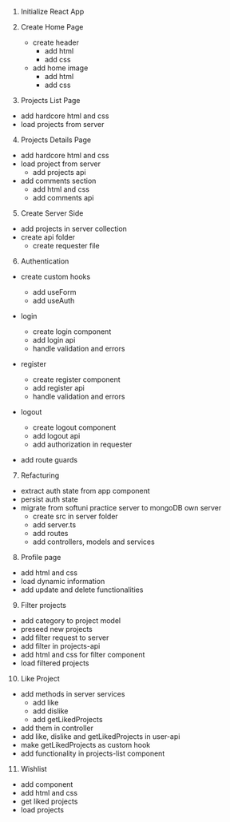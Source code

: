 1. Initialize React App

2. Create Home Page

   - create header
     - add html
     - add css
   - add home image
     - add html
     - add css

3. Projects List Page

- add hardcore html and css
- load projects from server

4. Projects Details Page

- add hardcore html and css
- load project from server
  - add projects api
- add comments section
  - add html and css
  - add comments api

5. Create Server Side

- add projects in server collection
- create api folder
  - create requester file

6. Authentication

- create custom hooks

  - add useForm
  - add useAuth

- login

  - create login component
  - add login api
  - handle validation and errors

- register

  - create register component
  - add register api
  - handle validation and errors

- logout

  - create logout component
  - add logout api
  - add authorization in requester

- add route guards

7. Refacturing

- extract auth state from app component
- persist auth state
- migrate from softuni practice server to mongoDB own server
  - create src in server folder
  - add server.ts
  - add routes
  - add controllers, models and services

8. Profile page

- add html and css
- load dynamic information
- add update and delete functionalities

9. Filter projects

- add category to project model
- preseed new projects
- add filter request to server
- add filter in projects-api
- add html and css for filter component
- load filtered projects

10. Like Project

- add methods in server services
  - add like
  - add dislike
  - add getLikedProjects
- add them in controller
- add like, dislike and getLikedProjects in user-api
- make getLikedProjects as custom hook
- add functionality in projects-list component

11. Wishlist

- add component
- add html and css
- get liked projects
- load projects
